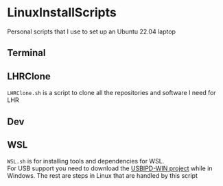 # LinuxInstallScripts
Personal scripts that I use to set up an Ubuntu 22.04 laptop

## Terminal

## LHRClone
```LHRClone.sh``` is a script to clone all the repositories and software I need for LHR

## Dev

## WSL
```WSL.sh``` is for installing tools and dependencies for WSL.   
For USB support you need to download the [USBIPD-WIN project](https://github.com/dorssel/usbipd-win/releases) while in Windows. The rest are steps in Linux that are handled by this script